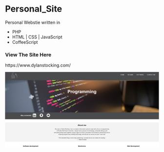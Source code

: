# Personal_Site

Personal Webstie written in 
- PHP
- HTML | CSS | JavaScript
- CoffeeScript

<h3>View The Site Here</h3>
https://www.dylanstocking.com/

![image](https://github.com/PhantomLeak/Personal_Site/blob/main/Personal_Site.png)
